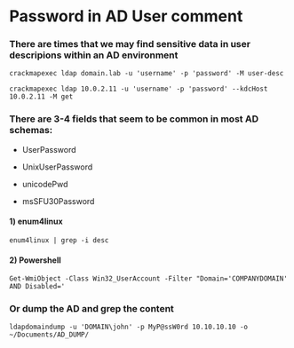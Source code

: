 # Password in AD User comment

### There are times that we may find sensitive data in user descripions within an AD environment

    crackmapexec ldap domain.lab -u 'username' -p 'password' -M user-desc

    crackmapexec ldap 10.0.2.11 -u 'username' -p 'password' --kdcHost 10.0.2.11 -M get

### There are 3-4 fields that seem to be common in most AD schemas:

 - UserPassword

 - UnixUserPassword

 - unicodePwd

 - msSFU30Password

#### 1) enum4linux

    enum4linux | grep -i desc

#### 2) Powershell

    Get-WmiObject -Class Win32_UserAccount -Filter "Domain='COMPANYDOMAIN' AND Disabled='

### Or dump the AD and grep the content

    ldapdomaindump -u 'DOMAIN\john' -p MyP@ssW0rd 10.10.10.10 -o ~/Documents/AD_DUMP/
